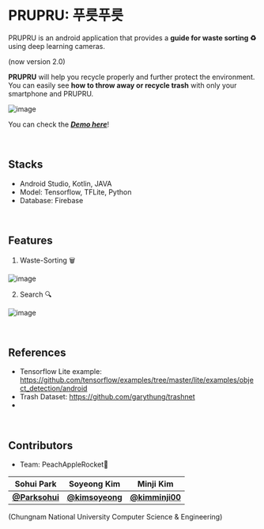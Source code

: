 # PRUPRU: 푸릇푸릇

PRUPRU is an android application that provides a **guide for waste sorting ♻** using deep learning cameras.

(now version 2.0)


**PRUPRU** will help you recycle properly and further protect the environment. You can easily see **how to throw away or recycle trash** with only your smartphone and PRUPRU.

![image](https://user-images.githubusercontent.com/43427380/143508106-19002018-3890-4fea-aadf-5030c56671ce.png)   

You can check the [***Demo here***](https://youtu.be/p2s2YJBEg4w)!   

<br/>

## Stacks

- Android Studio, Kotlin, JAVA
- Model: Tensorflow, TFLite, Python
- Database: Firebase

<br/>

## Features

1. Waste-Sorting 🗑

![image](https://user-images.githubusercontent.com/43427380/143507637-c0eb4eba-5b61-419c-9562-41995d45b78c.png)


2. Search 🔍

![image](https://user-images.githubusercontent.com/43427380/143507619-73b819b4-9f82-4f9d-a7b9-1110ae878941.png)

<br/>

## References
- Tensorflow Lite example: https://github.com/tensorflow/examples/tree/master/lite/examples/object_detection/android
- Trash Dataset: https://github.com/garythung/trashnet
- 

<br/>

## Contributors
- Team: PeachAppleRocket🚀

| Sohui Park | Soyeong Kim | Minji Kim |
|:---:|:---:|:---:|
| [**@Parksohui**](https://github.com/Parksohui)| [**@kimsoyeong**](https://github.com/kimsoyeong) | [**@kimminji00**](https://github.com/kimminji00) |

 (Chungnam National University Computer Science & Engineering)
